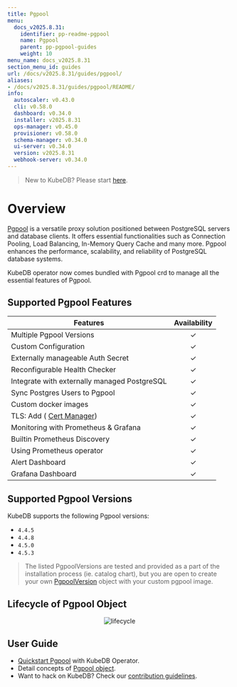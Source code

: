 ```yaml
---
title: Pgpool
menu:
  docs_v2025.8.31:
    identifier: pp-readme-pgpool
    name: Pgpool
    parent: pp-pgpool-guides
    weight: 10
menu_name: docs_v2025.8.31
section_menu_id: guides
url: /docs/v2025.8.31/guides/pgpool/
aliases:
- /docs/v2025.8.31/guides/pgpool/README/
info:
  autoscaler: v0.43.0
  cli: v0.58.0
  dashboard: v0.34.0
  installer: v2025.8.31
  ops-manager: v0.45.0
  provisioner: v0.58.0
  schema-manager: v0.34.0
  ui-server: v0.34.0
  version: v2025.8.31
  webhook-server: v0.34.0
---
```


> New to KubeDB? Please start [here](/docs/v2025.8.31/README).

# Overview

[Pgpool](https://pgpool.net/) is a versatile proxy solution positioned between PostgreSQL servers and database clients. It offers essential functionalities such as Connection Pooling, Load Balancing, In-Memory Query Cache and many more. Pgpool enhances the performance, scalability, and reliability of PostgreSQL database systems.

KubeDB operator now comes bundled with Pgpool crd to manage all the essential features of Pgpool. 

## Supported Pgpool Features

| Features                                                    | Availability |
|-------------------------------------------------------------|:------------:|
| Multiple Pgpool Versions                                    |   &#10003;   |
| Custom Configuration                                        |   &#10003;   |
| Externally manageable Auth Secret                           |   &#10003;   |
| Reconfigurable Health Checker                               |   &#10003;   |
| Integrate with externally managed PostgreSQL                |   &#10003;   |
| Sync Postgres Users to Pgpool                               |   &#10003;   |
| Custom docker images                                        |   &#10003;   |
| TLS: Add ( [Cert Manager]((https://cert-manager.io/docs/))) |   &#10003;   |
| Monitoring with Prometheus & Grafana                        |   &#10003;   |
| Builtin Prometheus Discovery                                |   &#10003;   |
| Using Prometheus operator                                   |   &#10003;   |
| Alert Dashboard                                             |   &#10003;   |
| Grafana Dashboard                                           |   &#10003;   |

## Supported Pgpool Versions

KubeDB supports the following Pgpool versions:
- `4.4.5`
- `4.4.8`
- `4.5.0`
- `4.5.3`

> The listed PgpoolVersions are tested and provided as a part of the installation process (ie. catalog chart), but you are open to create your own [PgpoolVersion](/docs/v2025.8.31/guides/pgpool/concepts/catalog) object with your custom pgpool image.

## Lifecycle of Pgpool Object

<p align="center">
  <img alt="lifecycle"  src="/docs/v2025.8.31/images/pgpool/quickstart/lifecycle.png">
</p>

## User Guide

- [Quickstart Pgpool](/docs/v2025.8.31/guides/pgpool/quickstart/quickstart) with KubeDB Operator.
- Detail concepts of [Pgpool object](/docs/v2025.8.31/guides/pgpool/concepts/pgpool).
- Want to hack on KubeDB? Check our [contribution guidelines](/docs/v2025.8.31/CONTRIBUTING).
